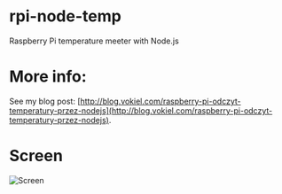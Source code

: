 rpi-node-temp
=============

Raspberry Pi temperature meeter with Node.js


More info:
============

See my blog post: [http://blog.vokiel.com/raspberry-pi-odczyt-temperatury-przez-nodejs](http://blog.vokiel.com/raspberry-pi-odczyt-temperatury-przez-nodejs).


Screen
==========

![Screen](https://raw.github.com/vokiel/rpi-node-temp/master/screen.jpg)
